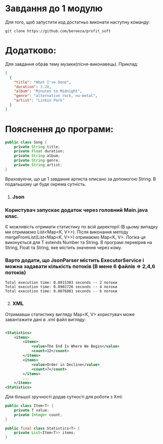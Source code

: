 # Завдання до 1 модулю

Для того, щоб запустити код достатньо виконати наступну команду:

``git clone https://github.com/bereeza/profit_soft``

# Додатково:

Для завдання обрав тему музики(пісня-виконавець). Приклад:

```json
[
  {
    "title": "What I've Done",
    "duration": 3.28,
    "album": "Minutes to Midnight",
    "genre": "alternative rock, nu-metal",
    "artist": "Linkin Park"
  }
]
```

# Пояснення до програми:

```java
public class Song {
    private String title;
    private Float duration;
    private String album;
    private String genre;
    private String artist;
}
```
Враховуючи, що це 1 завдання артиста описано за допомогою String. В подальшому це буде окрема сутність.
1) ### Json

### Користувач запускає додаток через головний Main.java клас.

Є можливість отримати статистику по всій директорії (В цьому випадку ми отримаємо List<Map<K, V>>).
Після виконання методу mergeFromList(List<Map<K, V>>) отримаємо Map<K, V>. Логіка ця виконується для T extends Number та String.
В програмі перевірив на String, Float та String, яке містить значення через кому.

### Варто додати, що JsonParser містить ExecutorService і можна задавати кількість потоків (В мене 6 файлів => 2,4,6 потоків)
```
Total execution time: 0.0915303 seconds -- 2 потоки
Total execution time: 0.0902726 seconds -- 4 потоки
Total execution time: 0.0876881 seconds -- 6 потоки
```

2) ### XML

Отримавши статистику вигляду Map<K, V> користувач може завантажити дані в .xml файл вигляду:

```xml

<Statistics>
    <items>
        <items>
            <value>The End Is Where We Begin</value>
            <count>12</count>
        </items>
        <items>
            <value>Order in Decline</value>
            <count>7</count>
        </items>
        ...
    </items>
<Statistics>
```

Для більшої зручності додав сутності для роботи з Xml:
```java
public class Item<T> {
    private T value;
    private Integer count;
}
```

```java
public final class Statistics<T> {
    private List<Item<T>> items;
}
```
